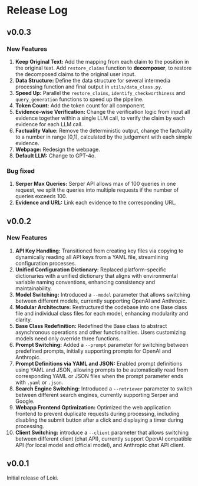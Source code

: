 # Release Log

## v0.0.3

### New Features
1. **Keep Original Text:** Add the mapping from each claim to the position in the original text. Add `restore_claims` function to **decomposer**, to restore the decomposed claims to the original user input.
2. **Data Structure:** Define the data structure for several intermedia processing function and final output in `utils/data_class.py`.
3. **Speed Up:** Parallel the `restore_claims`, `identify_checkworthiness` and `query_generation` functions to speed up the pipeline.
4. **Token Count:** Add the token count for all component.
5. **Evidence-wise Verification:** Change the verification logic from input all evidence together within a single LLM call, to verify the claim by each evidence for each LLM call.
6. **Factuality Value:** Remove the deterministic output, change the factuality to a number in range [0,1], calculated by the judgement with each simple evidence.
7. **Webpage:** Redesign the webpage.
8. **Default LLM:** Change to GPT-4o.

### Bug fixed
1. **Serper Max Queries:** Serper API allows max of 100 queries in one request, we split the queries into multiple requests if the number of queries exceeds 100.
2. **Evidence and URL:** Link each evidence to the corresponding URL.

## v0.0.2

### New Features
1. **API Key Handling:** Transitioned from creating key files via copying to dynamically reading all API keys from a YAML file, streamlining configuration processes.
2. **Unified Configuration Dictionary:** Replaced platform-specific dictionaries with a unified dictionary that aligns with environmental variable naming conventions, enhancing consistency and maintainability.
3. **Model Switching:** Introduced a `--model` parameter that allows switching between different models, currently supporting OpenAI and Anthropic.
4. **Modular Architecture:** Restructured the codebase into one Base class file and individual class files for each model, enhancing modularity and clarity.
5. **Base Class Redefinition:** Redefined the Base class to abstract asynchronous operations and other functionalities. Users customizing models need only override three functions.
6. **Prompt Switching:** Added a `--prompt` parameter for switching between predefined prompts, initially supporting prompts for OpenAI and Anthropic.
7. **Prompt Definitions via YAML and JSON:** Enabled prompt definitions using YAML and JSON, allowing prompts to be automatically read from corresponding YAML or JSON files when the prompt parameter ends with `.yaml` or `.json`.
8. **Search Engine Switching:** Introduced a `--retriever` parameter to switch between different search engines, currently supporting Serper and Google.
9. **Webapp Frontend Optimization:** Optimized the web application frontend to prevent duplicate requests during processing, including disabling the submit button after a click and displaying a timer during processing.
10. **Client Switching:** introduce a `--client` parameter that allows switching between different client (chat API), currently support OpenAI compatible API (for local model and official model), and Anthropic chat API client.



## v0.0.1

Initial release of Loki.
